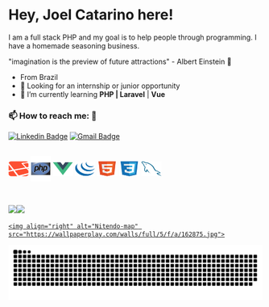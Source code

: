 # Hey, Joel Catarino here!
I am a full stack PHP and my goal is to help people through programming. I have a homemade seasoning business. 

"imagination is the preview of future attractions" - Albert Einstein 🧠

- From Brazil
- :rocket: Looking for an internship or junior opportunity
- 🌱 I’m currently learning **PHP | Laravel** | **Vue**

<h3 align="left">📫 How to reach me: 🧙</h3>

[![Linkedin Badge](https://img.shields.io/badge/-LinkedIn-blue?style=flat-square&logo=Linkedin&logoColor=white&link=https://www.linkedin.com/in/joel-catarino-977a8a19b/)](https://www.linkedin.com/in/joel-catarino-977a8a19b/) [![Gmail Badge](https://img.shields.io/badge/-Gmail-c14438?style=flat-square&logo=Gmail&logoColor=white&link=mailto:joelscatarino@outlook.com)](mailto:joelscatarino@outlook.com)

<div style="display: inline_block"><br>
    <img align="center" alt="-PHP" height="30" width="40" src="https://raw.githubusercontent.com/devicons/devicon/master/icons/laravel/laravel-plain.svg"> 
    <img align="center" alt="-PHP" height="50" width="40" src="https://raw.githubusercontent.com/devicons/devicon/master/icons/php/php-original.svg">
    <img align="center" alt="-VUE" height="30" width="40" src="https://raw.githubusercontent.com/devicons/devicon/master/icons/vuejs/vuejs-original.svg">
    <img align="center" alt="-JS" height="30" width="40" src="https://raw.githubusercontent.com/devicons/devicon/master/icons/jquery/jquery-plain.svg">
    <img align="center" alt="-Python" height="30" width="40" src="https://raw.githubusercontent.com/devicons/devicon/master/icons/html5/html5-original.svg">
    <img align="center" alt="-HTML" height="30" width="40" src="https://raw.githubusercontent.com/devicons/devicon/master/icons/css3/css3-original.svg">
    <img align="center" alt="-LINUX" height="30" width="40" src="https://raw.githubusercontent.com/devicons/devicon/master/icons/mysql/mysql-original.svg">
    
</div>

 ##
<br>
<div>
  <a href="https://github.com/joelcatarino">
  <img height="180em" src="https://github-readme-stats.vercel.app/api?username=joelcatarino&show_icons=true&theme=vue&include_all_commits=true&count_private=true&custom_title=My Github Stats"/><img height="180em" src="https://github-readme-stats.vercel.app/api/top-langs/?username=joelcatarino&layout=compact&langs_count=20&theme=vue&custom_title=Top Languages"/>
<div>
  
    <img align="right" alt="Nitendo-map" src="https://wallpaperplay.com/walls/full/5/f/a/162875.jpg">
    
  ![Snake animation](https://github.com/wellingtoncarneirobarbosa/wellingtoncarneirobarbosa/blob/output/github-contribution-grid-snake.svg)
 
